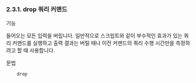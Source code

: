 ### 2.3.1. drop 쿼리 커맨드


기능

들어오는 모든 입력을 버립니다. 일반적으로 스크립트와 같이 부수적인 효과가 있는 쿼리 커맨드를 실행하고 출력 결과는 버릴 때나 이전 커맨드의 쿼리 수행 시간만을 측정하려고 할 때 사용합니다.

문법

~~~
	drop
~~~

